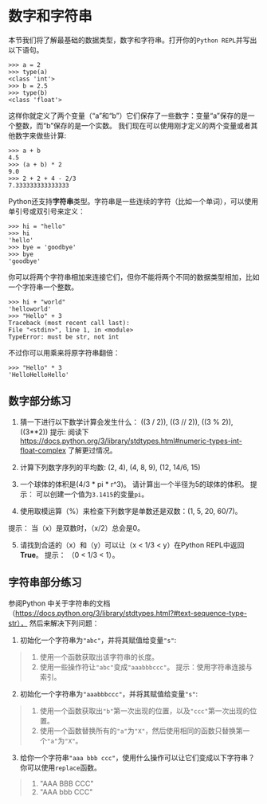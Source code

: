 # 数字和字符串

本节我们将了解最基础的数据类型，数字和字符串。打开你的`Python REPL`并写出以下语句。
```
>>> a = 2
>>> type(a)
<class 'int'>
>>> b = 2.5
>>> type(b)
<class 'float'>
```
这样你就定义了两个变量（“a”和“b”）它们保存了一些数字：变量“a”保存的是一个整数，而“b”保存的是一个实数。
我们现在可以使用刚才定义的两个变量或者其他数字来做些计算:

```
>>> a + b
4.5
>>> (a + b) * 2
9.0
>>> 2 + 2 + 4 - 2/3
7.333333333333333
```
Python还支持**字符串**类型。字符串是一些连续的字符（比如一个单词），可以使用单引号或双引号来定义：
```
>>> hi = "hello"
>>> hi
'hello'
>>> bye = 'goodbye'
>>> bye
'goodbye'
```
你可以将两个字符串相加来连接它们，但你不能将两个不同的数据类型相加，比如一个字符串一个整数。
```
>>> hi + "world"
'helloworld'
>>> "Hello" + 3
Traceback (most recent call last):
File "<stdin>", line 1, in <module>
TypeError: must be str, not int
```
不过你可以用乘来将原字符串翻倍：
```
>>> "Hello" * 3
'HelloHelloHello'
```

## 数字部分练习
1. 猜一下进行以下数学计算会发生什么： ((3 / 2)), ((3 // 2)), ((3 % 2)), ((3\*\*2))
提示: 阅读下 https://docs.python.org/3/library/stdtypes.html#numeric-types-int-float-complex 了解更过情况。

2. 计算下列数字序列的平均数: (2, 4), (4, 8, 9), (12, 14/6, 15)

3. 一个球体的体积是(4/3 * pi * r^3)。 请计算出一个半径为5的球体的体积。 
提示： 可以创建一个值为`3.1415`的变量`pi`。

4. 使用取模运算（%）来检查下列数字是单数还是双数：(1, 5, 20, 60/7)。

提示： 当（x）是双数时，（x/2）总会是0。

5. 请找到合适的（x）和（y）可以让（x < 1/3 < y）在Python REPL中返回**True**。
提示： （0 < 1/3 < 1）。


## 字符串部分练习

参阅Python 中关于字符串的文档（https://docs.python.org/3/library/stdtypes.html?#text-sequence-type-str）， 然后来解决下列问题：

1. 初始化一个字符串为`"abc"`，并将其赋值给变量`"s"`:
> 1. 使用一个函数获取出该字符串的长度。
> 2. 使用一些操作符让`"abc"`变成`"aaabbbccc"`。
提示：使用字符串连接与索引。

2. 初始化一个字符串为`"aaabbbccc"`，并将其赋值给变量`"s"`:
> 1. 使用一个函数获取出`"b"`第一次出现的位置，以及`"ccc"`第一次出现的位置。
> 2. 使用一个函数替换所有的`"a"`为`"X"`，然后使用相同的函数只替换第一个`"a"`为`"X"`。

3. 给你一个字符串`"aaa bbb ccc"`，使用什么操作可以让它们变成以下字符串？ 你可以使用`replace`函数。
> 1. "AAA BBB CCC"
> 2. "AAA bbb CCC"



